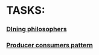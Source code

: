 # TASKS:

### [DIning philosophers](Dinining-philosophers)

### [Producer consumers pattern](Posix-Producer-Consumers-Pattern)
